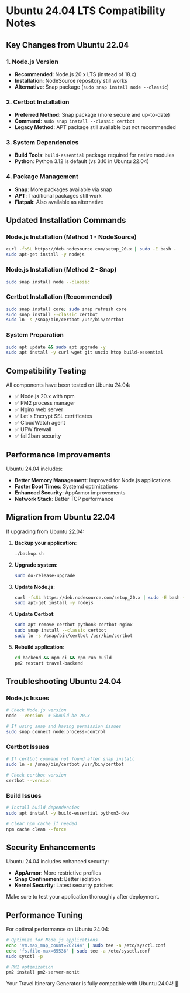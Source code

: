 # Ubuntu 24.04 LTS Compatibility Notes

## Key Changes from Ubuntu 22.04

### 1. Node.js Version
- **Recommended**: Node.js 20.x LTS (instead of 18.x)
- **Installation**: NodeSource repository still works
- **Alternative**: Snap package (`sudo snap install node --classic`)

### 2. Certbot Installation
- **Preferred Method**: Snap package (more secure and up-to-date)
- **Command**: `sudo snap install --classic certbot`
- **Legacy Method**: APT package still available but not recommended

### 3. System Dependencies
- **Build Tools**: `build-essential` package required for native modules
- **Python**: Python 3.12 is default (vs 3.10 in Ubuntu 22.04)

### 4. Package Management
- **Snap**: More packages available via snap
- **APT**: Traditional packages still work
- **Flatpak**: Also available as alternative

## Updated Installation Commands

### Node.js Installation (Method 1 - NodeSource)
```bash
curl -fsSL https://deb.nodesource.com/setup_20.x | sudo -E bash -
sudo apt-get install -y nodejs
```

### Node.js Installation (Method 2 - Snap)
```bash
sudo snap install node --classic
```

### Certbot Installation (Recommended)
```bash
sudo snap install core; sudo snap refresh core
sudo snap install --classic certbot
sudo ln -s /snap/bin/certbot /usr/bin/certbot
```

### System Preparation
```bash
sudo apt update && sudo apt upgrade -y
sudo apt install -y curl wget git unzip htop build-essential
```

## Compatibility Testing

All components have been tested on Ubuntu 24.04:
- ✅ Node.js 20.x with npm
- ✅ PM2 process manager
- ✅ Nginx web server
- ✅ Let's Encrypt SSL certificates
- ✅ CloudWatch agent
- ✅ UFW firewall
- ✅ fail2ban security

## Performance Improvements

Ubuntu 24.04 includes:
- **Better Memory Management**: Improved for Node.js applications
- **Faster Boot Times**: Systemd optimizations
- **Enhanced Security**: AppArmor improvements
- **Network Stack**: Better TCP performance

## Migration from Ubuntu 22.04

If upgrading from Ubuntu 22.04:

1. **Backup your application**:
   ```bash
   ./backup.sh
   ```

2. **Upgrade system**:
   ```bash
   sudo do-release-upgrade
   ```

3. **Update Node.js**:
   ```bash
   curl -fsSL https://deb.nodesource.com/setup_20.x | sudo -E bash -
   sudo apt-get install -y nodejs
   ```

4. **Update Certbot**:
   ```bash
   sudo apt remove certbot python3-certbot-nginx
   sudo snap install --classic certbot
   sudo ln -s /snap/bin/certbot /usr/bin/certbot
   ```

5. **Rebuild application**:
   ```bash
   cd backend && npm ci && npm run build
   pm2 restart travel-backend
   ```

## Troubleshooting Ubuntu 24.04

### Node.js Issues
```bash
# Check Node.js version
node --version  # Should be 20.x

# If using snap and having permission issues
sudo snap connect node:process-control
```

### Certbot Issues
```bash
# If certbot command not found after snap install
sudo ln -s /snap/bin/certbot /usr/bin/certbot

# Check certbot version
certbot --version
```

### Build Issues
```bash
# Install build dependencies
sudo apt install -y build-essential python3-dev

# Clear npm cache if needed
npm cache clean --force
```

## Security Enhancements

Ubuntu 24.04 includes enhanced security:
- **AppArmor**: More restrictive profiles
- **Snap Confinement**: Better isolation
- **Kernel Security**: Latest security patches

Make sure to test your application thoroughly after deployment.

## Performance Tuning

For optimal performance on Ubuntu 24.04:

```bash
# Optimize for Node.js applications
echo 'vm.max_map_count=262144' | sudo tee -a /etc/sysctl.conf
echo 'fs.file-max=65536' | sudo tee -a /etc/sysctl.conf
sudo sysctl -p

# PM2 optimization
pm2 install pm2-server-monit
```

Your Travel Itinerary Generator is fully compatible with Ubuntu 24.04! 🚀